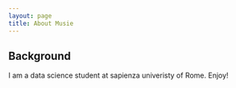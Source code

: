 ```yaml
---
layout: page
title: About Musie
---
```

## Background
I am a data science student at sapienza univeristy of Rome.
Enjoy!
